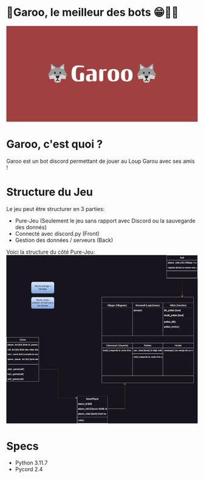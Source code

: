 # 🐺Garoo, le meilleur des bots 😁👋🐺
![](images/🐺Garoo🐺.png)
#
# Garoo, c'est quoi ?
Garoo est un bot discord permettant de jouer au Loup Garou avec ses amis !
# Structure du Jeu
Le jeu peut être structurer en 3 parties:
- Pure-Jeu (Seulement le jeu sans rapport avec Discord ou la sauvegarde des donnés)
- Connecté avec discord.py (Front)
- Gestion des données / serveurs (Back)

Voici la structure du côté Pure-Jeu:
![](images/game_structure.jpg)

# Specs
- Python 3.11.7
- Pycord 2.4
